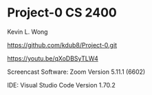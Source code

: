 # Project-0 CS 2400

Kevin L. Wong

https://github.com/kdub8/Project-0.git

https://youtu.be/qXoDBSyTLW4

Screencast Software: Zoom Version 5.11.1 (6602)

IDE: Visual Studio Code Version 1.70.2
